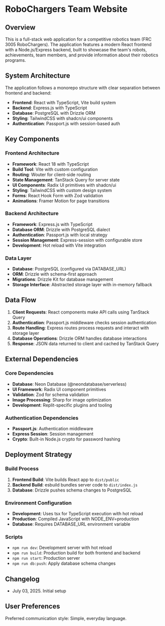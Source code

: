 # RoboChargers Team Website

## Overview

This is a full-stack web application for a competitive robotics team (FRC 3005 RoboChargers). The application features a modern React frontend with a Node.js/Express backend, built to showcase the team's robots, achievements, team members, and provide information about their robotics programs.

## System Architecture

The application follows a monorepo structure with clear separation between frontend and backend:

- **Frontend**: React with TypeScript, Vite build system
- **Backend**: Express.js with TypeScript
- **Database**: PostgreSQL with Drizzle ORM
- **Styling**: TailwindCSS with shadcn/ui components
- **Authentication**: Passport.js with session-based auth

## Key Components

### Frontend Architecture
- **Framework**: React 18 with TypeScript
- **Build Tool**: Vite with custom configuration
- **Routing**: Wouter for client-side routing
- **State Management**: TanStack Query for server state
- **UI Components**: Radix UI primitives with shadcn/ui
- **Styling**: TailwindCSS with custom design system
- **Forms**: React Hook Form with Zod validation
- **Animations**: Framer Motion for page transitions

### Backend Architecture
- **Framework**: Express.js with TypeScript
- **Database ORM**: Drizzle with PostgreSQL dialect
- **Authentication**: Passport.js with local strategy
- **Session Management**: Express-session with configurable store
- **Development**: Hot reload with Vite integration

### Data Layer
- **Database**: PostgreSQL (configured via DATABASE_URL)
- **ORM**: Drizzle with schema-first approach
- **Migrations**: Drizzle Kit for database management
- **Storage Interface**: Abstracted storage layer with in-memory fallback

## Data Flow

1. **Client Requests**: React components make API calls using TanStack Query
2. **Authentication**: Passport.js middleware checks session authentication
3. **Route Handling**: Express routes process requests and interact with storage layer
4. **Database Operations**: Drizzle ORM handles database interactions
5. **Response**: JSON data returned to client and cached by TanStack Query

## External Dependencies

### Core Dependencies
- **Database**: Neon Database (@neondatabase/serverless)
- **UI Framework**: Radix UI component primitives
- **Validation**: Zod for schema validation
- **Image Processing**: Sharp for image optimization
- **Development**: Replit-specific plugins and tooling

### Authentication Dependencies
- **Passport.js**: Authentication middleware
- **Express Session**: Session management
- **Crypto**: Built-in Node.js crypto for password hashing

## Deployment Strategy

### Build Process
1. **Frontend Build**: Vite builds React app to `dist/public`
2. **Backend Build**: esbuild bundles server code to `dist/index.js`
3. **Database**: Drizzle pushes schema changes to PostgreSQL

### Environment Configuration
- **Development**: Uses tsx for TypeScript execution with hot reload
- **Production**: Compiled JavaScript with NODE_ENV=production
- **Database**: Requires DATABASE_URL environment variable

### Scripts
- `npm run dev`: Development server with hot reload
- `npm run build`: Production build for both frontend and backend
- `npm run start`: Production server
- `npm run db:push`: Apply database schema changes

## Changelog
- July 03, 2025. Initial setup

## User Preferences

Preferred communication style: Simple, everyday language.